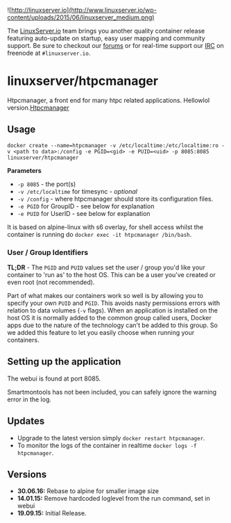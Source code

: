 ![http://linuxserver.io](http://www.linuxserver.io/wp-content/uploads/2015/06/linuxserver_medium.png)

The [LinuxServer.io](https://www.linuxserver.io/) team brings you another quality container release featuring auto-update on startup, easy user mapping and community support. Be sure to checkout our [forums](https://forum.linuxserver.io/index.php) or for real-time support our [IRC](https://www.linuxserver.io/index.php/irc/) on freenode at `#linuxserver.io`.

# linuxserver/htpcmanager

Htpcmanager, a front end for many htpc related applications. Hellowlol version.[Htpcmanager](http://htpc.io/)

## Usage

```
docker create --name=htpcmanager -v /etc/localtime:/etc/localtime:ro -v <path to data>:/config -e PGID=<gid> -e PUID=<uid> -p 8085:8085 linuxserver/htpcmanager
```

**Parameters**

* `-p 8085` - the port(s)
* `-v /etc/localtime` for timesync - *optional*
* `-v /config` - where htpcmanager should store its configuration files.
* `-e PGID` for GroupID - see below for explanation
* `-e PUID` for UserID - see below for explanation


It is based on alpine-linux with s6 overlay, for shell access whilst the container is running do `docker exec -it htpcmanager /bin/bash`.

### User / Group Identifiers

**TL;DR** - The `PGID` and `PUID` values set the user / group you'd like your container to 'run as' to the host OS. This can be a user you've created or even root (not recommended).

Part of what makes our containers work so well is by allowing you to specify your own `PUID` and `PGID`. This avoids nasty permissions errors with relation to data volumes (`-v` flags). When an application is installed on the host OS it is normally added to the common group called users, Docker apps due to the nature of the technology can't be added to this group. So we added this feature to let you easily choose when running your containers.

## Setting up the application

The webui is found at port 8085.

Smartmontools has not been included, you can safely ignore the warning error in the log.

## Updates

* Upgrade to the latest version simply `docker restart htpcmanager`.
* To monitor the logs of the container in realtime `docker logs -f htpcmanager`.



## Versions
+ **30.06.16:** Rebase to alpine for smaller image size
+ **14.01.15:** Remove hardcoded loglevel from the run command, set in webui
+ **19.09.15:** Initial Release.


